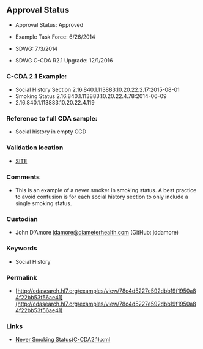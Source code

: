 ## Approval Status 

* Approval Status: Approved
* Example Task Force: 6/26/2014
* SDWG: 7/3/2014

* SDWG C-CDA R2.1 Upgrade: 12/1/2016    

### C-CDA 2.1 Example:


* Social History Section 2.16.840.1.113883.10.20.22.2.17:2015-08-01
* Smoking Status 2.16.840.1.113883.10.20.22.4.78:2014-06-09
* 2.16.840.1.113883.10.20.22.4.119

### Reference to full CDA sample:
* Social history in empty CCD


### Validation location

* [SITE](https://site.healthit.gov/sandbox-ccda/ccda-validator)


### Comments

* This is an example of a never smoker in smoking status. A best practice to avoid confusion is for each social history section to only include a single smoking status.
### Custodian

* John D'Amore jdamore@diameterhealth.com (GitHub: jddamore)



### Keywords

* Social History

### Permalink

* [http://cdasearch.hl7.org/examples/view/78c4d5227e592dbb19f1950a84f22bb53f56ae41](http://cdasearch.hl7.org/examples/view/78c4d5227e592dbb19f1950a84f22bb53f56ae41)

### Links

* [Never Smoking Status(C-CDA2.1).xml](https://github.com/HL7/C-CDA-Examples/tree/master/Social%20History/Never%20Smoking%20Status/Never%20Smoking%20Status%28C-CDA2.1%29.xml)
